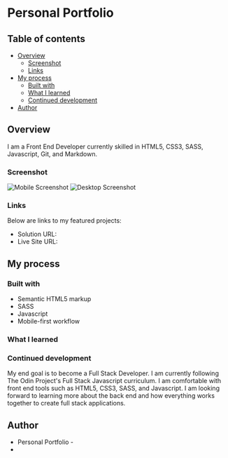 # Personal Portfolio

## Table of contents

- [Overview](#overview)
  - [Screenshot](#screenshot)
  - [Links](#links)
- [My process](#my-process)
  - [Built with](#built-with)
  - [What I learned](#what-i-learned)
  - [Continued development](#continued-development)
- [Author](#author)

## Overview

I am a Front End Developer currently skilled in HTML5, CSS3, SASS, Javascript, Git, and Markdown.

### Screenshot

![Mobile Screenshot](mobile_screenshot.png)
![Desktop Screenshot](desktop_screenshot.png)

### Links

Below are links to my featured projects:

- Solution URL: []()
- Live Site URL: []()

## My process

### Built with

- Semantic HTML5 markup
- SASS
- Javascript
- Mobile-first workflow

### What I learned

### Continued development

My end goal is to become a Full Stack Developer. I am currently following The Odin Project's Full Stack Javascript curriculum. I am comfortable with front end tools such as HTML5, CSS3, SASS, and Javascript. I am looking forward to learning more about the back end and how everything works together to create full stack applications.

## Author

- Personal Portfolio - []()
-
